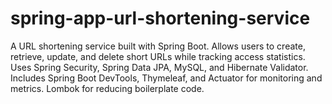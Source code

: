 # spring-app-url-shortening-service
A URL shortening service built with Spring Boot. Allows users to create, retrieve, update, and delete short URLs while tracking access statistics. Uses Spring Security, Spring Data JPA, MySQL, and Hibernate Validator. Includes Spring Boot DevTools, Thymeleaf, and Actuator for monitoring and metrics. Lombok for reducing boilerplate code.
